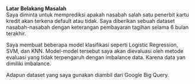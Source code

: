 **Latar Belakang Masalah**  
Saya diminta untuk memprediksi apakah nasabah salah satu penerbit kartu kredit akan terkena default atau tidak. Saya diberikan sebuah dataset nasabah-nasabah dengan keterangan pembayaran tagihan selama 6 bulan terakhir.

Saya membuat beberapa model klasifikasi seperti Logistic Regression, SVM, dan KNN. Model-model tersebut saya akan dievaluasi oleh metode evaluasi yang tidak terpengaruh dengan imbalance data. Karena data yan dimiliki imbalance.

Adapun dataset yang saya gunakan diambil dari Google Big Query.
